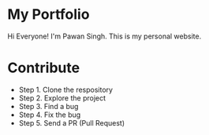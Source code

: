# My Portfolio

Hi Everyone!
I'm Pawan Singh.
This is my personal website.

# Contribute

- Step 1. Clone the respository
- Step 2. Explore the project
- Step 3. Find a bug
- Step 4. Fix the bug
- Step 5. Send a PR (Pull Request)

